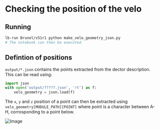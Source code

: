 # Checking the position of the velo


## Running
```bash
lb-run Brunel/v51r1 python make_velo_geometry_json.py
# The notebook can then be executed

```

## Defintion of positions

`output/*.json` contains the points extracted from the dector description. This can be read using:

```python
import json
with open('output/?????.json', 'rt') as f:
    velo_geometry = json.load(f)
```

The `x`, `y` and `z` position of a point can then be extracted using `velo_geometry[MODULE_PATH][POINT]` where point is a character between A-H, corrosponding to a point below.

![Image](https://www.dropbox.com/s/s8uat2z5ywo66bm/VeloPix-Ladder-Definition.JPG?dl=1)
